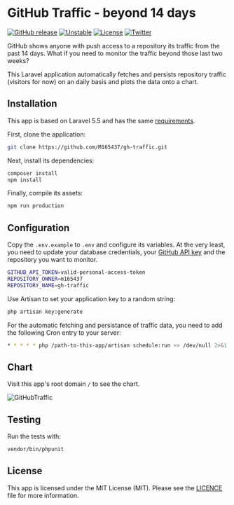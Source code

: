 # GitHub Traffic - beyond 14 days

[![GitHub release](https://img.shields.io/github/release/M165437/gh-traffic.svg)](https://github.com/M165437/gh-traffic/releases/latest) [![Unstable](https://img.shields.io/badge/unstable-master-orange.svg)](https://github.com/M165437/gh-traffic/tree/master) [![License](https://img.shields.io/badge/license-MIT-green.svg?style=flat&colorB=458979)](https://github.com/M165437/gh-traffic/blob/master/LICENSE.md) [![Twitter](https://img.shields.io/badge/twitter-@M165437-blue.svg?style=flat&colorB=00aced)](http://twitter.com/M165437)

GitHub shows anyone with push access to a repository its traffic from the past 14 days. What if you need to monitor the traffic beyond those last two weeks?

This Laravel application automatically fetches and persists repository traffic (visitors for now) on an daily basis and plots the data onto a chart.

## Installation

This app is based on Laravel 5.5 and has the same [requirements](https://laravel.com/docs/5.5#server-requirements).

First, clone the application:

``` bash
git clone https://github.com/M165437/gh-traffic.git
```

Next, install its dependencies:

``` bash
composer install
npm install
```

Finally, compile its assets:

``` bash
npm run production
```

## Configuration

Copy the `.env.example` to `.env` and configure its variables. At the very least, you need to update your database credentials, your [GitHub API key](https://help.github.com/articles/creating-a-personal-access-token-for-the-command-line/) and the repository you want to monitor.

```bash
GITHUB_API_TOKEN=valid-personal-access-token
REPOSITORY_OWNER=m165437
REPOSITORY_NAME=gh-traffic
```

Use Artisan to set your application key to a random string:

```bash
php artisan key:generate
```

For the automatic fetching and persistance of traffic data, you need to add the following Cron entry to your server:

```bash
* * * * * php /path-to-this-app/artisan schedule:run >> /dev/null 2>&1
```

## Chart

Visit this app's root domain `/` to see the chart.

![GitHubTraffic](https://i.imgur.com/aclq4mv.png)

## Testing

Run the tests with:

```bash
vendor/bin/phpunit
```

## License

This app is licensed under the MIT License (MIT). Please see the [LICENCE](LICENSE.md) file for more information.